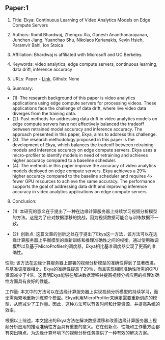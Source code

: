 ## Paper:1




1. Title: Ekya: Continuous Learning of Video Analytics Models on Edge Compute Servers

2. Authors: Romil Bhardwaj, Zhengxu Xia, Ganesh Ananthanarayanan, Junchen Jiang, Yuanchao Shu, Nikolaos Karianakis, Kevin Hsieh, Paramvir Bahl, Ion Stoica

3. Affiliation: Bhardwaj is affiliated with Microsoft and UC Berkeley.

4. Keywords: video analytics, edge compute servers, continuous learning, data drift, inference accuracy

5. URLs: Paper - [Link](https://www.usenix.org/conference/nsdi22/presentation/bhardwaj), Github: None

6. Summary:
- (1): The research background of this paper is video analytics applications using edge compute servers for processing videos. These applications face the challenge of data drift, where live video data diverges from the training data.
- (2): Past methods for addressing data drift in video analytics models on edge compute servers have not effectively balanced the tradeoff between retrained model accuracy and inference accuracy. The approach presented in this paper, Ekya, aims to address this challenge.
- (3): The research methodology proposed in this paper is the development of Ekya, which balances the tradeoff between retraining models and inference accuracy on edge compute servers. Ekya uses a micro-profiler to identify models in need of retraining and achieves higher accuracy compared to a baseline scheduler.
- (4): The methods in this paper improve the accuracy of video analytics models deployed on edge compute servers. Ekya achieves a 29% higher accuracy compared to the baseline scheduler and requires 4× fewer GPU resources to achieve the same accuracy. The performance supports the goal of addressing data drift and improving inference accuracy in video analytics applications on edge compute servers.





8. Conclusion:

- (1): 本研究的意义在于提出了一种在边缘计算服务器上持续学习视频分析模型的方法。这是为了应对数据漂移的挑战，因为视频数据可能会与训练数据不一致。

- (2): 创新点: 这篇文章的创新之处在于提出了Ekya这一方法，该方法可以在边缘计算服务器上平衡模型的重新训练和推理准确性之间的权衡。通过使用微调模型以及基于MicroProfiler的调度器，Ekya相比基准调度器实现了更高的准确性。

性能: 该方法在边缘计算服务器上部署的视频分析模型的准确性得到了显著改进。与基准调度器相比，Ekya的准确性提高了29％，而且实现相同准确性所需的GPU资源减少了4倍。这表明Ekya能够在解决数据漂移并提高视频分析应用的推理准确性方面具有良好的性能。

工作量: 本文中的方法可以在边缘计算服务器上实现视频分析模型的持续学习，而无需频繁地重新训练整个模型。Ekya利用MicroProfiler来确定需要重新训练的模型，从而减少了工作量。因此，这种方法可以节省时间和计算资源，并提高系统的效率。

根据以上综述，本文提出的Ekya方法在解决数据漂移和改善边缘计算服务器上视频分析应用的推理准确性方面具有重要的意义。它在创新点、性能和工作量方面都有突出特点，为边缘计算环境下的视频分析任务提供了一种有效的解决方案。




